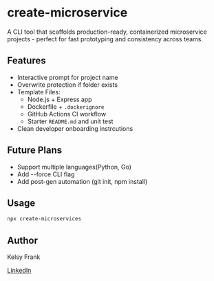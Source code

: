# create-microservice

A CLI tool that scaffolds production-ready, containerized microservice projects - perfect for fast prototyping and consistency across teams.

## Features

- Interactive prompt for project name
- Overwrite protection if folder exists
- Template Files:
  - Node.js + Express app
  - Dockerfile + `.dockerignore`
  - GitHub Actions CI workflow
  - Starter `README.md` and unit test
- Clean developer onboarding instrcutions

## Future Plans
- Support multiple languages(Python, Go)
- Add --force CLI flag
- Add post-gen automation (git init, npm install)

## Usage

```bash
npx create-microservices
```

## Author
Kelsy Frank

[LinkedIn](https://www.linkedin.com/in/kelsy-frank-36a20732a/)
